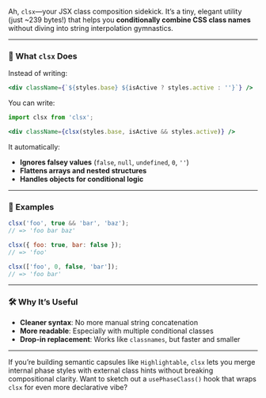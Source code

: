 Ah, `clsx`—your JSX class composition sidekick. It’s a tiny, elegant utility (just ~239 bytes!) that helps you **conditionally combine CSS class names** without diving into string interpolation gymnastics.

---

### 🧠 What `clsx` Does

Instead of writing:

```jsx
<div className={`${styles.base} ${isActive ? styles.active : ''}`} />
```

You can write:

```jsx
import clsx from 'clsx';

<div className={clsx(styles.base, isActive && styles.active)} />
```

It automatically:

- **Ignores falsey values** (`false`, `null`, `undefined`, `0`, `''`)
- **Flattens arrays and nested structures**
- **Handles objects for conditional logic**

---

### 🧪 Examples

```jsx
clsx('foo', true && 'bar', 'baz'); 
// => 'foo bar baz'

clsx({ foo: true, bar: false }); 
// => 'foo'

clsx(['foo', 0, false, 'bar']); 
// => 'foo bar'
```

---

### 🛠 Why It’s Useful

- **Cleaner syntax**: No more manual string concatenation
- **More readable**: Especially with multiple conditional classes
- **Drop-in replacement**: Works like `classnames`, but faster and smaller

---

If you’re building semantic capsules like `Highlightable`, `clsx` lets you merge internal phase styles with external class hints without breaking compositional clarity. Want to sketch out a `usePhaseClass()` hook that wraps `clsx` for even more declarative vibe?

